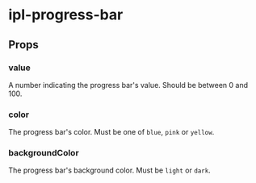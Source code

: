 # ipl-progress-bar

## Props

### value

A number indicating the progress bar's value. Should be between 0 and 100.

### color

The progress bar's color. Must be one of `blue`, `pink` or `yellow`.

### backgroundColor

The progress bar's background color. Must be `light` or `dark`.
